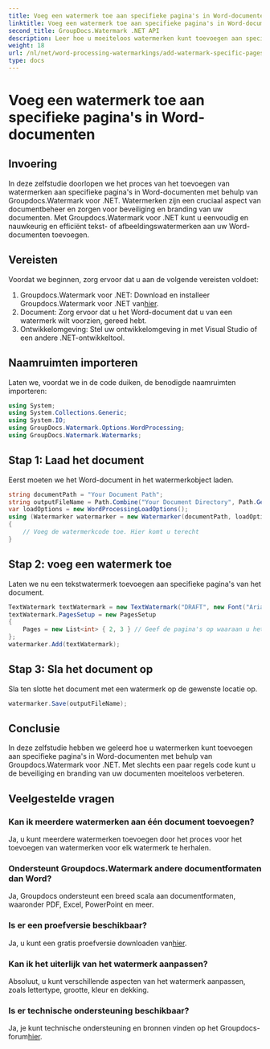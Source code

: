 ```yaml
---
title: Voeg een watermerk toe aan specifieke pagina's in Word-documenten
linktitle: Voeg een watermerk toe aan specifieke pagina's in Word-documenten
second_title: GroupDocs.Watermark .NET API
description: Leer hoe u moeiteloos watermerken kunt toevoegen aan specifieke pagina's in Word-documenten met behulp van Groupdocs voor .NET. Verbeter de documentbeveiliging en branding.
weight: 18
url: /nl/net/word-processing-watermarkings/add-watermark-specific-pages-word-docs/
type: docs
---
```

# Voeg een watermerk toe aan specifieke pagina's in Word-documenten

## Invoering
In deze zelfstudie doorlopen we het proces van het toevoegen van watermerken aan specifieke pagina's in Word-documenten met behulp van Groupdocs.Watermark voor .NET. Watermerken zijn een cruciaal aspect van documentbeheer en zorgen voor beveiliging en branding van uw documenten. Met Groupdocs.Watermark voor .NET kunt u eenvoudig en nauwkeurig en efficiënt tekst- of afbeeldingswatermerken aan uw Word-documenten toevoegen.
## Vereisten
Voordat we beginnen, zorg ervoor dat u aan de volgende vereisten voldoet:
1.  Groupdocs.Watermark voor .NET: Download en installeer Groupdocs.Watermark voor .NET van[hier](https://releases.groupdocs.com/Watermark/net/).
2. Document: Zorg ervoor dat u het Word-document dat u van een watermerk wilt voorzien, gereed hebt.
3. Ontwikkelomgeving: Stel uw ontwikkelomgeving in met Visual Studio of een andere .NET-ontwikkeltool.

## Naamruimten importeren
Laten we, voordat we in de code duiken, de benodigde naamruimten importeren:
```csharp
using System;
using System.Collections.Generic;
using System.IO;
using GroupDocs.Watermark.Options.WordProcessing;
using GroupDocs.Watermark.Watermarks;
```
## Stap 1: Laad het document
Eerst moeten we het Word-document in het watermerkobject laden.
```csharp
string documentPath = "Your Document Path";
string outputFileName = Path.Combine("Your Document Directory", Path.GetFileName(documentPath));
var loadOptions = new WordProcessingLoadOptions();
using (Watermarker watermarker = new Watermarker(documentPath, loadOptions))
{
    // Voeg de watermerkcode toe. Hier komt u terecht
}
```
## Stap 2: voeg een watermerk toe
Laten we nu een tekstwatermerk toevoegen aan specifieke pagina's van het document.
```csharp
TextWatermark textWatermark = new TextWatermark("DRAFT", new Font("Arial", 42));
textWatermark.PagesSetup = new PagesSetup
{
    Pages = new List<int> { 2, 3 } // Geef de pagina's op waaraan u het watermerk wilt toevoegen
};
watermarker.Add(textWatermark);
```
## Stap 3: Sla het document op
Sla ten slotte het document met een watermerk op de gewenste locatie op.
```csharp
watermarker.Save(outputFileName);
```

## Conclusie
In deze zelfstudie hebben we geleerd hoe u watermerken kunt toevoegen aan specifieke pagina's in Word-documenten met behulp van Groupdocs.Watermark voor .NET. Met slechts een paar regels code kunt u de beveiliging en branding van uw documenten moeiteloos verbeteren.
## Veelgestelde vragen
### Kan ik meerdere watermerken aan één document toevoegen?
Ja, u kunt meerdere watermerken toevoegen door het proces voor het toevoegen van watermerken voor elk watermerk te herhalen.
### Ondersteunt Groupdocs.Watermark andere documentformaten dan Word?
Ja, Groupdocs ondersteunt een breed scala aan documentformaten, waaronder PDF, Excel, PowerPoint en meer.
### Is er een proefversie beschikbaar?
 Ja, u kunt een gratis proefversie downloaden van[hier](https://releases.groupdocs.com/).
### Kan ik het uiterlijk van het watermerk aanpassen?
Absoluut, u kunt verschillende aspecten van het watermerk aanpassen, zoals lettertype, grootte, kleur en dekking.
### Is er technische ondersteuning beschikbaar?
 Ja, je kunt technische ondersteuning en bronnen vinden op het Groupdocs-forum[hier](https://forum.groupdocs.com/c/watermark/19).